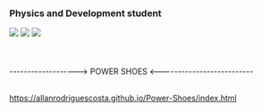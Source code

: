 ### Physics and Development student

<!--
**AllanRodriguesCosta/AllanRodriguesCosta** is a ✨ _special_ ✨ repository because its `README.md` (this file) appears on your GitHub profile.

Here are some ideas to get you started:

- 🔭 I’m currently working on ...
- 🌱 I’m currently learning ...
- 👯 I’m looking to collaborate on ...
- 🤔 I’m looking for help with ...
- 💬 Ask me about ...
- 📫 How to reach me: ...
- 😄 Pronouns: ...
- ⚡ Fun fact: ...
-->


<div>
  <a href="https://www.instagram.com/allan_RCosta/"><img src="https://img.shields.io/badge/Instagram-E4405F?style=for-the-badge&logo=instagram&logoColor=white" target="_blank"></a>
    <a href="mailto:allan.rcrc@gmail.com"><img src="https://img.shields.io/badge/Gmail-D14836?style=for-the-badge&logo=gmail&logoColor=white" target="blank"></a>
    <a href="https://www.linkedin.com/in/allanrodriguescosta/" target="_blank"><img src="https://img.shields.io/badge/LinkedIn-0077B5?style=for-the-badge&logo=linkedin&logoColor=white" target="_blank"></a>
</div><br><br><br>


<div>
-------------------> POWER SHOES <--------------------------<br><br>

https://allanrodriguescosta.github.io/Power-Shoes/index.html
</div>

